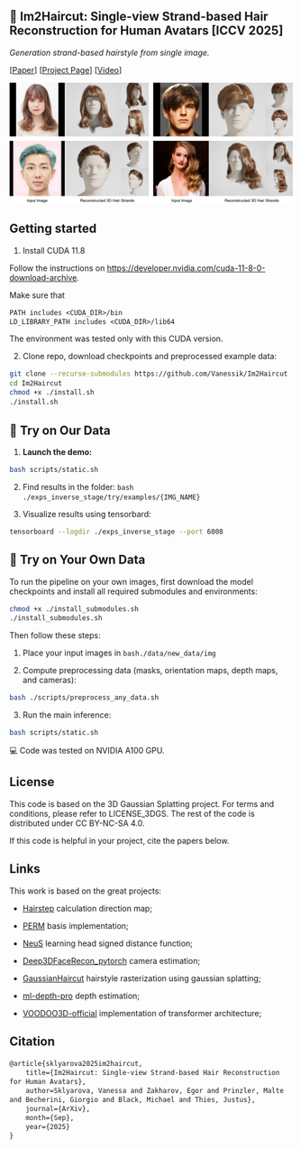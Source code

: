 ## :woman: Im2Haircut: Single-view Strand-based Hair Reconstruction for Human Avatars [ICCV 2025]

*Generation strand-based hairstyle from single image.*


[[Paper](https://arxiv.org/abs/2509.01469)] [[Project Page](https://im2haircut.is.tue.mpg.de/)] [[Video](https://www.youtube.com/watch?v=7CPsjuBW_10&t=72s)]

<p align="left"> 
<img src="./docs/teaser.png" width="600">
</p>

## Getting started


1) Install CUDA 11.8

Follow the instructions on https://developer.nvidia.com/cuda-11-8-0-download-archive.

Make sure that

    PATH includes <CUDA_DIR>/bin
    LD_LIBRARY_PATH includes <CUDA_DIR>/lib64

The environment was tested only with this CUDA version.

2) Clone repo, download checkpoints and preprocessed example data:

```bash
git clone --recurse-submodules https://github.com/Vanessik/Im2Haircut
cd Im2Haircut
chmod +x ./install.sh
./install.sh
```

## 🧪 Try on Our Data


1. **Launch the demo:**

```bash
bash scripts/static.sh
```

2. Find results in the folder: ```bash ./exps_inverse_stage/try/examples/{IMG_NAME}```


3. Visualize results using tensorbard:

```bash
tensorboard --logdir ./exps_inverse_stage --port 6008
```


## 🧩 Try on Your Own Data

To run the pipeline on your own images, first download the model checkpoints and install all required submodules and environments:


```bash
chmod +x ./install_submodules.sh
./install_submodules.sh
```

Then follow these steps:

1. Place your input images in ```bash./data/new_data/img```

2. Compute preprocessing data (masks, orientation maps, depth maps, and cameras):
```bash
bash ./scripts/preprocess_any_data.sh
```

3) Run the main inference:
```bash
bash scripts/static.sh
```


💻 Code was tested on NVIDIA A100 GPU.


## License

This code is based on the 3D Gaussian Splatting project. For terms and conditions, please refer to LICENSE_3DGS. The rest of the code is distributed under CC BY-NC-SA 4.0.

If this code is helpful in your project, cite the papers below.


## Links

This work is based on the great projects:

- [Hairstep](https://paulyzheng.github.io/research/hairstep/) calculation direction map;

- [PERM](github.com/c-he/perm) basis implementation;

- [NeuS](https://github.com/Totoro97/NeuS) learning head signed distance function;

- [Deep3DFaceRecon_pytorch](https://github.com/sicxu/Deep3DFaceRecon_pytorch) camera estimation;

- [GaussianHaircut](https://github.com/eth-ait/GaussianHaircut) hairstyle rasterization using gaussian splatting;

- [ml-depth-pro](https://github.com/apple/ml-depth-pro) depth estimation;

- [VOODOO3D-official](https://github.com/mbzuai-metaverse/VOODOO3D-official) implementation of transformer architecture;


## Citation

```
@article{sklyarova2025im2haircut,
    title={Im2Haircut: Single-view Strand-based Hair Reconstruction for Human Avatars},
    author=Sklyarova, Vanessa and Zakharov, Egor and Prinzler, Malte and Becherini, Giorgio and Black, Michael and Thies, Justus},
    journal={ArXiv},
    month={Sep}, 
    year={2025} 
}
```